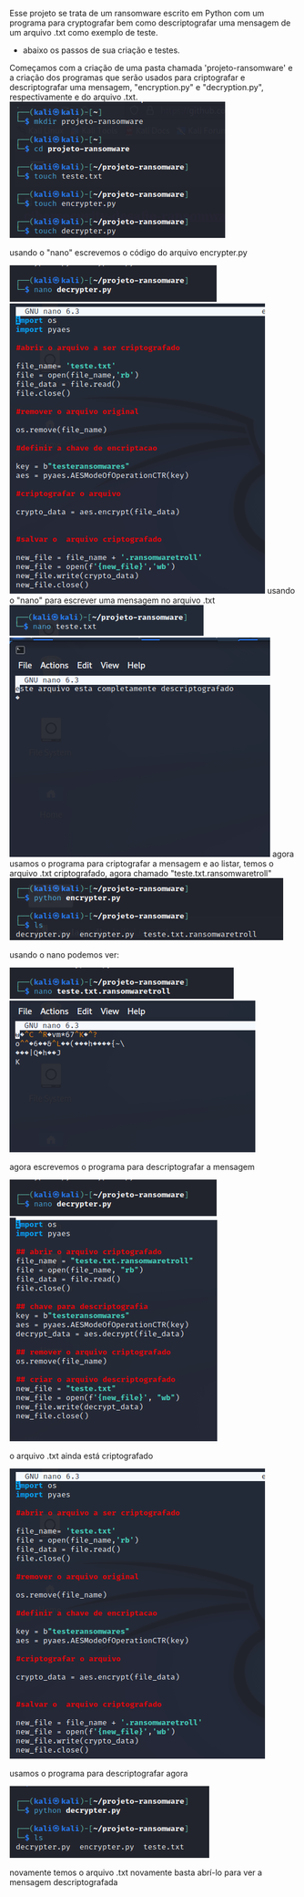   Esse projeto se trata de um ransomware escrito em Python com um programa para cryptografar bem como descriptografar uma mensagem de um arquivo .txt como exemplo de teste.

* abaixo os passos de sua criação e testes.

Começamos com a criação de uma pasta chamada 'projeto-ransomware' e a criação dos programas que serão usados para criptografar e descriptografar uma mensagem,
"encryption.py" e "decryption.py", respectivamente e do arquivo .txt.
<img src="Captura de tela 2025-01-03 152247.png" alt="txt">

usando o "nano" escrevemos o código do arquivo encrypter.py

<img src="Captura de tela 2025-01-03 152828.png">
<img src="Captura de tela 2025-01-03 154411.png">
usando o "nano" para escrever uma mensagem no arquivo .txt
<img src="Captura de tela 2025-01-03 153947.png">
<img src="Captura de tela 2025-01-03 153111.png">
agora usamos o programa para criptografar a mensagem e ao listar, temos o arquivo .txt criptografado,
agora chamado "teste.txt.ransomwaretroll"
<img src="Captura de tela 2025-01-03 152718.png">

usando o nano podemos ver:

<img src="Captura de tela 2025-01-03 152943.png">
<img src="Captura de tela 2025-01-03 153209.png">

agora escrevemos o programa para descriptografar a mensagem

<img src="Captura de tela 2025-01-03 152828.png">
<img src="Captura de tela 2025-01-03 155757.png">

o arquivo .txt ainda está criptografado

<img src="Captura de tela 2025-01-03 154411.png">

usamos o programa para descriptografar agora

<img src="Captura de tela 2025-01-03 153003.png">

novamente temos o arquivo .txt novamente basta abrí-lo para ver a mensagem descriptografada

